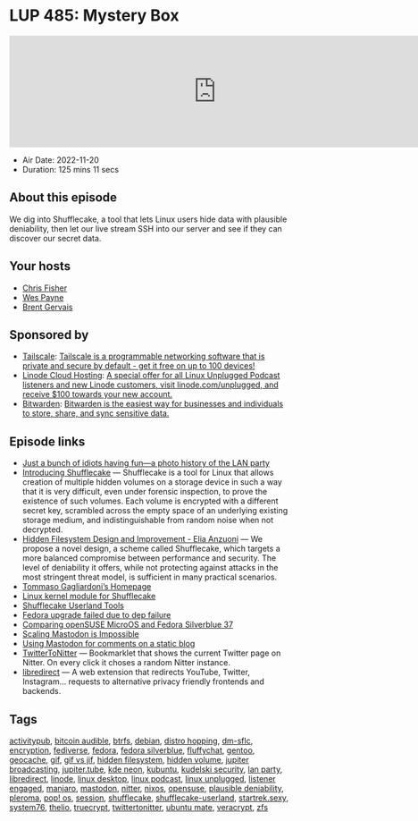 # LUP 485: Mystery Box

<iframe src="https://player.fireside.fm/v2/RUkczH-V+K63dpB7c?theme=dark" width="740" height="200" frameborder="0" scrolling="no"></iframe>

* Air Date: 2022-11-20
* Duration: 125 mins 11 secs

## About this episode

We dig into Shufflecake, a tool that lets Linux users hide data with plausible deniability, then let our live stream SSH into our server and see if they can discover our secret data.

## Your hosts
* [Chris Fisher](https://linuxunplugged.com/hosts/chrislas)
* [Wes Payne](https://linuxunplugged.com/hosts/wes)
* [Brent Gervais](https://linuxunplugged.com/hosts/brent)

## Sponsored by

  * [Tailscale](http://tailscale.com/linuxunplugged): [Tailscale is a programmable networking software that is private and secure by default - get it free on up to 100 devices!](http://tailscale.com/linuxunplugged)
  * [Linode Cloud Hosting](https://linode.com/unplugged): [A special offer for all Linux Unplugged Podcast listeners and new Linode customers, visit linode.com/unplugged, and receive $100 towards your new account. ](https://linode.com/unplugged)
  * [Bitwarden](https://bitwarden.com/linux): [Bitwarden is the easiest way for businesses and individuals to store, share, and sync sensitive data.](https://bitwarden.com/linux)



## Episode links

  * [Just a bunch of idiots having fun—a photo history of the LAN party](https://arstechnica.com/gaming/2022/11/just-a-bunch-of-idiots-having-fun-a-photo-history-of-the-lan-party/ "Just a bunch of idiots having fun—a photo history of the LAN party")
  * [Introducing Shufflecake](https://research.kudelskisecurity.com/2022/11/10/introducing-shufflecake-plausible-deniability-for-multiple-hidden-filesystems-on-linux/ "Introducing Shufflecake") — Shufflecake is a tool for Linux that allows creation of multiple hidden volumes on a storage device in such a way that it is very difficult, even under forensic inspection, to prove the existence of such volumes. Each volume is encrypted with a different secret key, scrambled across the empty space of an underlying existing storage medium, and indistinguishable from random noise when not decrypted.
  * [Hidden Filesystem Design and Improvement - Elia Anzuoni](https://infoscience.epfl.ch/record/297353 "Hidden Filesystem Design and Improvement - Elia Anzuoni") — We propose a novel design, a scheme called Shufflecake, which targets a more balanced compromise between performance and security. The level of deniability it offers, while not protecting against attacks in the most stringent threat model, is sufficient in many practical scenarios.
  * [Tommaso Gagliardoni’s Homepage](https://www.gagliardoni.net/ "Tommaso Gagliardoni’s Homepage")
  * [Linux kernel module for Shufflecake](https://codeberg.org/shufflecake/dm-sflc "Linux kernel module for Shufflecake")
  * [Shufflecake Userland Tools](https://codeberg.org/shufflecake/shufflecake-userland "Shufflecake Userland Tools")
  * [Fedora upgrade failed due to dep failure](https://imgur.com/a/7dxsqPU "Fedora upgrade failed due to dep failure")
  * [Comparing openSUSE MicroOS and Fedora Silverblue 37](https://www.ypsidanger.com/comparing-opensuse-microos-to-fedora-silverblue-37/ "Comparing openSUSE MicroOS and Fedora Silverblue 37")
  * [Scaling Mastodon is Impossible](https://lucumr.pocoo.org/2022/11/14/scaling-mastodon/ "Scaling Mastodon is Impossible")
  * [Using Mastodon for comments on a static blog](https://lottalinuxlinks.com/using-mastodon-for-comments-on-a-static-blog/ "Using Mastodon for comments on a static blog")
  * [TwitterToNitter](https://github.com/no-gravity/TwitterToNitter "TwitterToNitter") — Bookmarklet that shows the current Twitter page on Nitter. On every click it choses a random Nitter instance.
  * [libredirect](https://github.com/libredirect/libredirect "libredirect") — A web extension that redirects YouTube, Twitter, Instagram... requests to alternative privacy friendly frontends and backends.



## Tags

[activitypub](https://linuxunplugged.com/tags/activitypub), [bitcoin audible](https://linuxunplugged.com/tags/bitcoin%20audible), [btrfs](https://linuxunplugged.com/tags/btrfs), [debian](https://linuxunplugged.com/tags/debian), [distro hopping](https://linuxunplugged.com/tags/distro%20hopping), [dm-sflc](https://linuxunplugged.com/tags/dm-sflc), [encryption](https://linuxunplugged.com/tags/encryption), [fediverse](https://linuxunplugged.com/tags/fediverse), [fedora](https://linuxunplugged.com/tags/fedora), [fedora silverblue](https://linuxunplugged.com/tags/fedora%20silverblue), [fluffychat](https://linuxunplugged.com/tags/fluffychat), [gentoo](https://linuxunplugged.com/tags/gentoo), [geocache](https://linuxunplugged.com/tags/geocache), [gif](https://linuxunplugged.com/tags/gif), [gif vs jif](https://linuxunplugged.com/tags/gif%20vs%20jif), [hidden filesystem](https://linuxunplugged.com/tags/hidden%20filesystem), [hidden volume](https://linuxunplugged.com/tags/hidden%20volume), [jupiter broadcasting](https://linuxunplugged.com/tags/jupiter%20broadcasting), [jupiter.tube](https://linuxunplugged.com/tags/jupiter.tube), [kde neon](https://linuxunplugged.com/tags/kde%20neon), [kubuntu](https://linuxunplugged.com/tags/kubuntu), [kudelski security](https://linuxunplugged.com/tags/kudelski%20security), [lan party](https://linuxunplugged.com/tags/lan%20party), [libredirect](https://linuxunplugged.com/tags/libredirect), [linode](https://linuxunplugged.com/tags/linode), [linux desktop](https://linuxunplugged.com/tags/linux%20desktop), [linux podcast](https://linuxunplugged.com/tags/linux%20podcast), [linux unplugged](https://linuxunplugged.com/tags/linux%20unplugged), [listener engaged](https://linuxunplugged.com/tags/listener%20engaged), [manjaro](https://linuxunplugged.com/tags/manjaro), [mastodon](https://linuxunplugged.com/tags/mastodon), [nitter](https://linuxunplugged.com/tags/nitter), [nixos](https://linuxunplugged.com/tags/nixos), [opensuse](https://linuxunplugged.com/tags/opensuse), [plausible deniability](https://linuxunplugged.com/tags/plausible%20deniability), [pleroma](https://linuxunplugged.com/tags/pleroma), [pop! os](https://linuxunplugged.com/tags/pop!%20os), [session](https://linuxunplugged.com/tags/session), [shufflecake](https://linuxunplugged.com/tags/shufflecake), [shufflecake-userland](https://linuxunplugged.com/tags/shufflecake-userland), [startrek.sexy](https://linuxunplugged.com/tags/startrek.sexy), [system76](https://linuxunplugged.com/tags/system76), [thelio](https://linuxunplugged.com/tags/thelio), [truecrypt](https://linuxunplugged.com/tags/truecrypt), [twittertonitter](https://linuxunplugged.com/tags/twittertonitter), [ubuntu mate](https://linuxunplugged.com/tags/ubuntu%20mate), [veracrypt](https://linuxunplugged.com/tags/veracrypt), [zfs](https://linuxunplugged.com/tags/zfs)